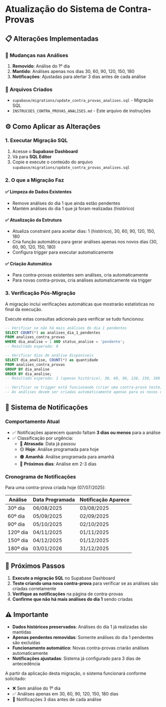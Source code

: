 # Atualização do Sistema de Contra-Provas

## 📋 Alterações Implementadas

### 🔧 **Mudanças nas Análises**

1. **Removido**: Análise do 1º dia
2. **Mantido**: Análises apenas nos dias 30, 60, 90, 120, 150, 180
3. **Notificações**: Ajustadas para alertar 3 dias antes de cada análise

### 📁 **Arquivos Criados**

- `supabase/migrations/update_contra_provas_analises.sql` - Migração SQL
- `INSTRUCOES_CONTRA_PROVAS_ANALISES.md` - Este arquivo de instruções

## ⚙️ **Como Aplicar as Alterações**

### 1. **Executar Migração SQL**

1. Acesse o **Supabase Dashboard**
2. Vá para **SQL Editor**
3. Copie e execute o conteúdo do arquivo `supabase/migrations/update_contra_provas_analises.sql`

### 2. **O que a Migração Faz**

#### ✅ **Limpeza de Dados Existentes**
- Remove análises do dia 1 que ainda estão pendentes
- Mantém análises do dia 1 que já foram realizadas (histórico)

#### ✅ **Atualização da Estrutura**
- Atualiza constraint para aceitar dias: 1 (histórico), 30, 60, 90, 120, 150, 180
- Cria função automática para gerar análises apenas nos novos dias (30, 60, 90, 120, 150, 180)
- Configura trigger para executar automaticamente

#### ✅ **Criação Automática**
- Para contra-provas existentes sem análises, cria automaticamente
- Para novas contra-provas, cria análises automaticamente via trigger

### 3. **Verificação Pós-Migração**

A migração inclui verificações automáticas que mostrarão estatísticas no final da execução.

Execute estas consultas adicionais para verificar se tudo funcionou:

```sql
-- Verificar se não há mais análises do dia 1 pendentes
SELECT COUNT(*) as analises_dia_1_pendentes
FROM analises_contra_provas
WHERE dia_analise = 1 AND status_analise = 'pendente';
-- Resultado esperado: 0

-- Verificar dias de análise disponíveis
SELECT dia_analise, COUNT(*) as quantidade
FROM analises_contra_provas
GROUP BY dia_analise
ORDER BY dia_analise;
-- Resultado esperado: 1 (apenas histórico), 30, 60, 90, 120, 150, 180

-- Verificar se trigger está funcionando (criar uma contra-prova teste)
-- As análises devem ser criadas automaticamente apenas para os novos dias
```

## 🔔 **Sistema de Notificações**

### **Comportamento Atual**
- ✅ Notificações aparecem quando faltam **3 dias ou menos** para a análise
- ✅ Classificação por urgência:
  - 🔴 **Atrasada**: Data já passou
  - 🟡 **Hoje**: Análise programada para hoje
  - 🟠 **Amanhã**: Análise programada para amanhã
  - 🔵 **Próximos dias**: Análise em 2-3 dias

### **Cronograma de Notificações**
Para uma contra-prova criada hoje (07/07/2025):

| Análise | Data Programada | Notificação Aparece |
|---------|----------------|-------------------|
| 30º dia | 06/08/2025 | 03/08/2025 |
| 60º dia | 05/09/2025 | 02/09/2025 |
| 90º dia | 05/10/2025 | 02/10/2025 |
| 120º dia | 04/11/2025 | 01/11/2025 |
| 150º dia | 04/12/2025 | 01/12/2025 |
| 180º dia | 03/01/2026 | 31/12/2025 |

## 🚀 **Próximos Passos**

1. **Execute a migração SQL** no Supabase Dashboard
2. **Teste criando uma nova contra-prova** para verificar se as análises são criadas corretamente
3. **Verifique as notificações** na página de contra-provas
4. **Confirme que não há mais análises do dia 1** sendo criadas

## ⚠️ **Importante**

- **Dados históricos preservados**: Análises do dia 1 já realizadas são mantidas
- **Apenas pendentes removidas**: Somente análises do dia 1 pendentes são excluídas
- **Funcionamento automático**: Novas contra-provas criarão análises automaticamente
- **Notificações ajustadas**: Sistema já configurado para 3 dias de antecedência

A partir da aplicação desta migração, o sistema funcionará conforme solicitado:
- ❌ Sem análise do 1º dia
- ✅ Análises apenas em 30, 60, 90, 120, 150, 180 dias
- 🔔 Notificações 3 dias antes de cada análise
